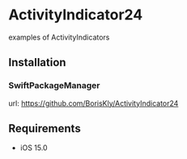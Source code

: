 # ActivityIndicator24
   examples of ActivityIndicators

## Installation 
### SwiftPackageManager 
   url:  https://github.com/BorisKly/ActivityIndicator24
## Requirements
* iOS 15.0
